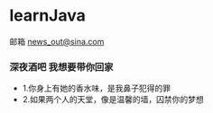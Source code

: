 # learnJava

邮箱 news_out@sina.com

### 深夜酒吧 我想要带你回家  
 - 1.你身上有她的香水味，是我鼻子犯得的罪
 - 2.如果两个人的天堂，像是温馨的墙，囚禁你的梦想